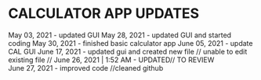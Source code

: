 # CALCULATOR APP UPDATES
May 03, 2021 - updated GUI
May 28, 2021 - updated GUI and started coding
May 30, 2021 - finished basic calculator app 
June 05, 2021 - update  CAL GUI 
June 17, 2021 - updated gui and created new file // unable to edit existing file //
June 26, 2021 | 1:52 AM - UPDATED// TO REVIEW   
June 27, 2021 - improved code //cleaned github 
